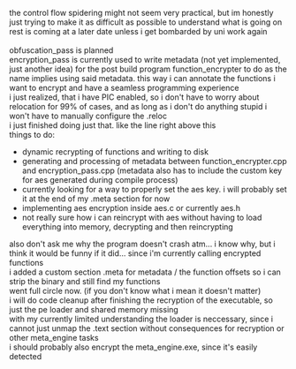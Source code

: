 the control flow spidering might not seem very practical, but im honestly just trying to make it as difficult as possible to understand what is going on \
rest is coming at a later date unless i get bombarded by uni work again \
\
obfuscation_pass is planned \
encryption_pass is currently used to write metadata (not yet implemented, just another idea) for the post build program function_encrypter to do as the name implies using said metadata. this way i can annotate the functions i want to encrypt and have a seamless programming experience \
i just realized, that i have PIC enabled, so i don't have to worry about relocation for 99% of cases, and as long as i don't do anything stupid i won't have to manually configure the .reloc \
i just finished doing just that. like the line right above this \
things to do:
- dynamic recrypting of functions and writing to disk
- generating and processing of metadata between function_encrypter.cpp and encryption_pass.cpp (metadata also has to include the custom key for aes generated during compile process)
- currently looking for a way to properly set the aes key. i will probably set it at the end of my .meta section for now
- implementing aes encryption inside aes.c or currently aes.h
- not really sure how i can reincrypt with aes without having to load everything into memory, decrypting and then reincrypting

also don't ask me why the program doesn't crash atm... i know why, but i think it would be funny if it did... since i'm currently calling encrypted functions \
i added a custom section .meta for metadata / the function offsets so i can strip the binary and still find my functions\
went full circle now. (if you don't know what i mean it doesn't matter) \
i will do code cleanup after finishing the recryption of the executable, so just the pe loader and shared memory missing \
with my currently limited understanding the loader is neccessary, since i cannot just unmap the .text section without consequences for recryption or other meta_engine tasks \
i should probably also encrypt the meta_engine.exe, since it's easily detected
